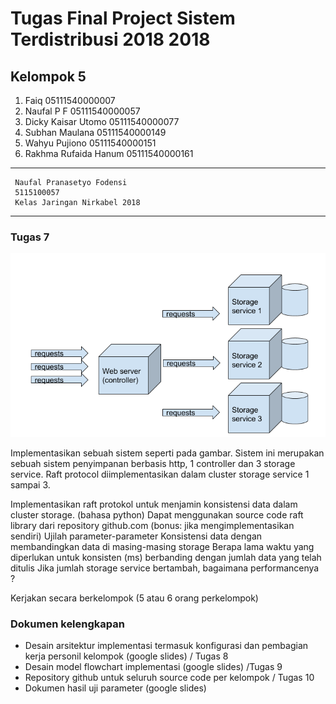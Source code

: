 # Tugas Final Project Sistem Terdistribusi 2018 2018

## Kelompok 5

1. Faiq						05111540000007
2. Naufal P F				05111540000057
3. Dicky Kaisar Utomo		05111540000077
4. Subhan Maulana			05111540000149
5. Wahyu Pujiono			05111540000151
6. Rakhma Rufaida Hanum		05111540000161
---
     Naufal Pranasetyo Fodensi
     5115100057
     Kelas Jaringan Nirkabel 2018
---

### Tugas 7
![1](https://github.com/naufalpf/SistemTerdistribusi/blob/master/soal.PNG)

Implementasikan sebuah sistem seperti pada gambar. Sistem ini merupakan sebuah sistem penyimpanan berbasis http, 1 controller dan 3 storage service. Raft protocol diimplementasikan dalam cluster storage service 1 sampai 3.

Implementasikan raft protokol untuk menjamin konsistensi data dalam cluster storage. (bahasa python)
Dapat menggunakan source code raft library dari repository github.com (bonus: jika mengimplementasikan sendiri)
Ujilah parameter-parameter
Konsistensi data dengan membandingkan data di masing-masing storage
Berapa lama waktu yang diperlukan untuk konsisten (ms) berbanding dengan jumlah data yang telah ditulis
Jika jumlah storage service bertambah, bagaimana performancenya ?

Kerjakan secara berkelompok (5 atau 6 orang perkelompok)

### Dokumen kelengkapan
- Desain arsitektur implementasi termasuk konfigurasi dan pembagian kerja personil kelompok (google slides) / Tugas 8
- Desain model flowchart implementasi (google slides) /Tugas 9
- Repository github untuk seluruh source code per kelompok / Tugas 10
- Dokumen hasil uji parameter (google slides) 


